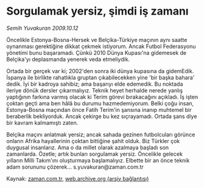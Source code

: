 # Sorgulamak yersiz, şimdi iş zamanı

*Semih Yuvakuran 2009.10.12*

<tr><td class="metin" colspan="2" style="padding-top: 20px; padding-left: 5px; padding-right: 10px;">Öncelikle Estonya-Bosna-Hersek ve Belçika-Türkiye maçının aynı saatte oynanması gerektiğine dikkat çekmek istiyorum. Ancak Futbol Federasyonu yönetimi bunu başaramadı. Çünkü 2010 Dünya Kupası'na gidemesek de Belçika'yı deplasmanda yenerek veda etmeliydik.</td></tr><tr><td class="metin" colspan="2" style="padding-top: 20px; padding-left: 5px; padding-right: 10px;"><p>Ortada bir gerçek var ki; 2002'den sonra iki dünya kupasına da gidemEdik. İspanya ile birlikte rahatlıkla gruptan çıkabilecekken yine 'bir başka bahara' dedik. İyi bir kadroya sahibiz; ama başarıyı elde edemedik. Bu noktada ileriye dönük dersler çıkarmalıyız. Teknik heyet herhalde nerede yanlış yaptığının farkına varmış olacak ki Terim görevi bırakacağını açıkladı. İş işten çoktan geçti ama ben hâlâ bu durumu hazmedemiyorum. Belki çoğu insan, Estonya-Bosna maçından önce Fatih Terim'in şansına inanıp muhtemel bir beraberlik bekliyorduk. Ancak çekirge bu kez sıçrayamadı. Ortada şans diye bir kavram kalmamıştı zaten.
<p>Belçika maçını anlatmak yersiz; ancak sahada gezinen futbolcuları görünce onların Afrika hayallerinin çoktan bittiğine şahit olduk. Biz Türkler çok duygusal insanlarız. Ama o da millet olarak azalmaya başladı son zamanlarda. Özetle; artık bunları sorgulamak yersiz. Öncelikle gelecek yılların Milli Takım'ını oluşturmaya başlamalıyız. Elbette bir an önce teknik adam sorununu çözerek... s.yu­va­ku­ran@za­man.com.tr<br/></p></p></td></tr>

Kaynak: [zaman.com.tr](http://zaman.com.tr/yazar.do?yazino=902288), [web.archive.org (arşiv bağlantısı)](http://web.archive.org/web/20091013085547/http://www.zaman.com.tr:80/yazar.do?yazino=902288)
